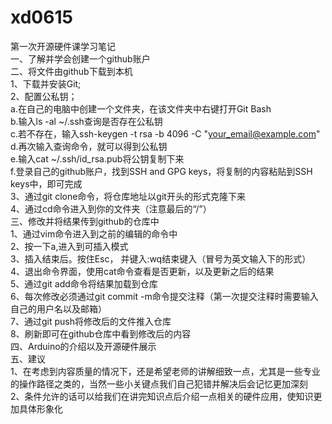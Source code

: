 # xd0615
第一次开源硬件课学习笔记  
一、了解并学会创建一个github账户  
二、将文件由github下载到本机  
  1、下载并安装Git;  
  2、配置公私钥；  
    a.在自己的电脑中创建一个文件夹，在该文件夹中右键打开Git Bash  
    b.输入ls -al ~/.ssh查询是否存在公私钥  
    c.若不存在，输入ssh-keygen -t rsa -b 4096 -C "your_email@example.com"  
    d.再次输入查询命令，就可以得到公私钥  
    e.输入cat ~/.ssh/id_rsa.pub将公钥复制下来  
    f.登录自己的github账户，找到SSH and GPG keys，将复制的内容粘贴到SSH keys中，即可完成  
  3、通过git clone命令，将仓库地址以git开头的形式克隆下来  
  4、通过cd命令进入到你的文件夹（注意最后的“/”）  
三、修改并将结果传到github的仓库中  
  1、通过vim命令进入到之前的编辑的命令中  
  2、按一下a,进入到可插入模式  
  3、插入结束后。按住Esc， 并键入:wq结束键入（冒号为英文输入下的形式）  
  4、退出命令界面，使用cat命令查看是否更新，以及更新之后的结果  
  5、通过git add命令将结果加载到仓库  
  6、每次修改必须通过git commit -m命令提交注释（第一次提交注释时需要输入自己的用户名以及邮箱）  
  7、通过git push将修改后的文件推入仓库  
  8、刷新即可在github仓库中看到修改后的内容  
四、Arduino的介绍以及开源硬件展示  
五、建议  
  1、在考虑到内容质量的情况下，还是希望老师的讲解细致一点，尤其是一些专业的操作路径之类的，当然一些小关键点我们自己犯错并解决后会记忆更加深刻  
  2、条件允许的话可以给我们在讲完知识点后介绍一点相关的硬件应用，使知识更加具体形象化  
